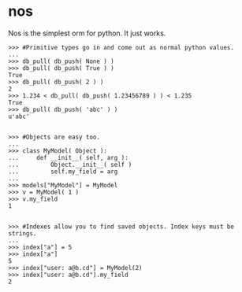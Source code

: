 nos
========

Nos is the simplest orm for python. It just works.

    >>> #Primitive types go in and come out as normal python values.
    ...
    >>> db_pull( db_push( None ) )
    >>> db_pull( db_push( True ) )
    True
    >>> db_pull( db_push( 2 ) )
    2
    >>> 1.234 < db_pull( db_push( 1.23456789 ) ) < 1.235
    True
    >>> db_pull( db_push( 'abc' ) )
    u'abc'
    

    >>> #Objects are easy too.
    ...
    >>> class MyModel( Object ):
    ...     def __init__( self, arg ):
    ...         Object.__init__( self )
    ...         self.my_field = arg
    ...
    >>> models["MyModel"] = MyModel
    >>> v = MyModel( 1 )
    >>> v.my_field
    1


    >>> #Indexes allow you to find saved objects. Index keys must be strings.
    ...
    >>> index["a"] = 5
    >>> index["a"]
    5
    >>> index["user: a@b.cd"] = MyModel(2)
    >>> index["user: a@b.cd"].my_field
    2
